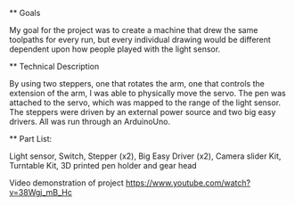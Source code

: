 ** Goals

My goal for the project was to create a machine that drew the same toolpaths for every run, but every individual drawing would be different dependent upon how people played with the light sensor. 


** Technical Description

By using two steppers, one that rotates the arm, one that controls the extension of the arm, I was able to physically move the servo. The pen was attached to the servo, which was mapped to the range of the light sensor. The steppers were driven by an external power source and two big easy drivers. All was run through an ArduinoUno.


** Part List:

Light sensor, Switch, Stepper (x2), Big Easy Driver (x2), Camera slider Kit, Turntable Kit, 3D printed pen holder and gear head


Video demonstration of project
https://www.youtube.com/watch?v=38Wgj_mB_Hc
